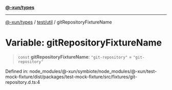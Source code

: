 [**@-xun/types**](../../../README.md)

***

[@-xun/types](../../../README.md) / [test/util](../README.md) / gitRepositoryFixtureName

# Variable: gitRepositoryFixtureName

> `const` **gitRepositoryFixtureName**: `"git-repository"` = `"git-repository"`

Defined in: node\_modules/@-xun/symbiote/node\_modules/@-xun/test-mock-fixture/dist/packages/test-mock-fixture/src/fixtures/git-repository.d.ts:4
